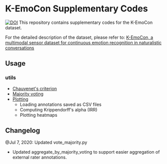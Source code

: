 # K-EmoCon Supplementary Codes

[![DOI](https://zenodo.org/badge/DOI/10.5281/zenodo.3931963.svg)](https://doi.org/10.5281/zenodo.3931963)
This repository contains supplementary codes for the K-EmoCon dataset.

For the detailed description of the dataset, please refer to: [K-EmoCon, a multimodal sensor dataset for continuous emotion recognition in naturalistic conversations](https://www.nature.com/articles/s41597-020-00630-y)


## Usage



### utils
* [Chauvenet's criterion](https://github.com/Kaist-ICLab/K-EmoCon_SupplementaryCodes/blob/master/chauvenet.py)
* [Majority voting](https://github.com/Kaist-ICLab/K-EmoCon_SupplementaryCodes/blob/master/vote_majority.py)
* [Plotting](https://github.com/Kaist-ICLab/K-EmoCon_SupplementaryCodes/blob/master/utils.py)
  * Loading annotations saved as CSV files
  * Computing Krippendorff's alpha (IRR)
  * Plotting heatmaps


## Changelog

@Jul 7, 2020: Updated vote_majority.py
* Updated aggregate_by_majority_voting to support easier aggregation of external rater annotations.
